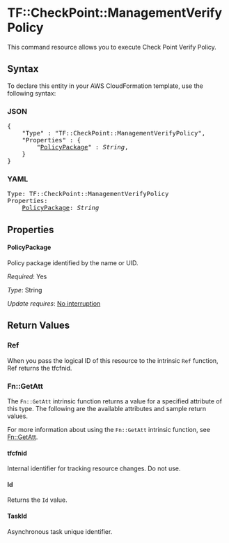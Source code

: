 # TF::CheckPoint::ManagementVerifyPolicy

This command resource allows you to execute Check Point Verify Policy.

## Syntax

To declare this entity in your AWS CloudFormation template, use the following syntax:

### JSON

<pre>
{
    "Type" : "TF::CheckPoint::ManagementVerifyPolicy",
    "Properties" : {
        "<a href="#policypackage" title="PolicyPackage">PolicyPackage</a>" : <i>String</i>,
    }
}
</pre>

### YAML

<pre>
Type: TF::CheckPoint::ManagementVerifyPolicy
Properties:
    <a href="#policypackage" title="PolicyPackage">PolicyPackage</a>: <i>String</i>
</pre>

## Properties

#### PolicyPackage

Policy package identified by the name or UID.

_Required_: Yes

_Type_: String

_Update requires_: [No interruption](https://docs.aws.amazon.com/AWSCloudFormation/latest/UserGuide/using-cfn-updating-stacks-update-behaviors.html#update-no-interrupt)

## Return Values

### Ref

When you pass the logical ID of this resource to the intrinsic `Ref` function, Ref returns the tfcfnid.

### Fn::GetAtt

The `Fn::GetAtt` intrinsic function returns a value for a specified attribute of this type. The following are the available attributes and sample return values.

For more information about using the `Fn::GetAtt` intrinsic function, see [Fn::GetAtt](https://docs.aws.amazon.com/AWSCloudFormation/latest/UserGuide/intrinsic-function-reference-getatt.html).

#### tfcfnid

Internal identifier for tracking resource changes. Do not use.

#### Id

Returns the <code>Id</code> value.

#### TaskId

Asynchronous task unique identifier.

